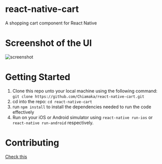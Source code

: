 # react-native-cart
A shopping cart component for React Native


# Screenshot of the UI
![screenshot](app/components/images/screenshots/1.png)

# Getting Started
1. Clone this repo unto your local machine using the following command: `git clone https://github.com/Chiamaka/react-native-cart.git`
2. cd into the repo: `cd react-native-cart`
3. run `npm install` to install the dependencies needed to run the code effectively
4. Run on your iOS or Android simulator using `react-native run-ios` or `react-native run-android` respectively.

# Contributing
[Check this]('http://www.chiamaka.xyz/blog/post/ui-mockup-created/')